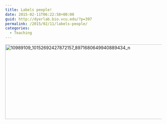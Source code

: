 ```yaml
---
title: Labels people!
date: 2015-02-11T06:22:58+00:00
guid: http://dyerlab.bio.vcu.edu/?p=397
permalink: /2015/02/11/labels-people/
categories:
  - Teaching
---
```

[<img class="alignnone wp-image-399 size-full" src="http://localhost/wordpress/wp-content/uploads/2015/02/10989109_10152692427872157_8971680649940889434_n.jpg" alt="10989109_10152692427872157_8971680649940889434_n" width="742" height="240" srcset="http://localhost/wordpress/wp-content/uploads/2015/02/10989109_10152692427872157_8971680649940889434_n.jpg 742w, http://localhost/wordpress/wp-content/uploads/2015/02/10989109_10152692427872157_8971680649940889434_n-300x97.jpg 300w" sizes="(max-width: 742px) 100vw, 742px" />](http://localhost/wordpress/wp-content/uploads/2015/02/10989109_10152692427872157_8971680649940889434_n.jpg)